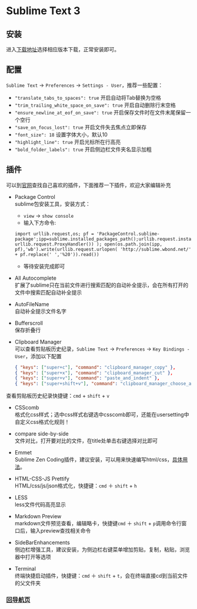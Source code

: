 # Sublime Text 3
	
## 安装

进入[下载地址](http://www.sublimetext.com/3)选择相应版本下载，正常安装即可。


## 配置
`Sublime Text` -> `Preferences` -> `Settings - User`，推荐一些配置：

*  `"translate_tabs_to_spaces": true` 开启自动将Tab替换为空格
*  `"trim_trailing_white_space_on_save": true` 开启自动删除行末空格
*  `"ensure_newline_at_eof_on_save": true` 开启保存文件时在文件末尾保留一个空行
* `"save_on_focus_lost": true` 开启文件失去焦点立即保存
* `"font_size": 18` 设置字体大小，默认10
* `"highlight_line": true` 开启光标所在行高亮
* `"bold_folder_labels": true` 开启侧边栏文件夹名显示加粗

## 插件
可以到[官网](https://packagecontrol.io/)查找自己喜欢的插件，下面推荐一下插件，欢迎大家编辑补充

* Package Control<br/>
sublime包安装工具，安装方式：
	* `view` -> `show console`
	* 输入下方命令:
	```
	import urllib.request,os; pf = 'PackageControl.sublime-package';ipp=sublime.installed_packages_path();urllib.request.install_opener(urllib.request.build_opener( urllib.request.ProxyHandler()) ); open(os.path.join(ipp, pf),'wb').write(urllib.request.urlopen( 'http://sublime.wbond.net/' + pf.replace(' ','%20')).read())
	```
	* 等待安装完成即可

* All Autocomplete<br />
扩展了sublime只在当前文件进行搜索匹配的自动补全提示，会在所有打开的文件中搜索匹配自动补全提示

* AutoFileName<br />
自动补全提示文件名字

* Bufferscroll<br />
保存折叠行

* Clipboard Manager<br />
可以查看剪贴板历史纪录，`Sublime Text` -> `Preferences` -> `Key Bindings - User`，添加以下配置

	```json
	{ "keys": ["super+c"], "command": "clipboard_manager_copy" },
	{ "keys": ["super+x"], "command": "clipboard_manager_cut" },
	{ "keys": ["super+v"], "command": "paste_and_indent" },
	{ "keys": ["super+shift+v"], "command": "clipboard_manager_choose_and_paste" }
	```
查看剪贴板历史纪录快捷键：`cmd` + `shift` + `v` 
* CSScomb<br />
格式化css样式；选中css样式右键选中csscomb即可，还能在usersetting中自定义css格式化规则！

* compare side-by-side <br />
文件对比，打开要对比的文件，在title处单击右键选择对比即可

* Emmet<br />
Sublime Zen Coding插件，建议安装，可以用来快速编写html/css，[具体用法](http://www.w3cplus.com/tools/emmet-cheat-sheet.html)。

* HTML-CSS-JS Prettify<br />
HTML/css/js/json格式化，快捷键：`cmd` ＋ `shift` + `h`

* LESS<br />
less文件代码高亮显示

* Markdown Preview<br />
markdown文件预览查看，编辑略卡，快捷键`cmd` ＋ `shift` + `p`调用命令行窗口后，输入preview查找相关命令

* SideBarEnhancements<br />
侧边栏增强工具，建议安装，为侧边栏右键菜单增加剪贴，复制，粘贴，浏览器中打开等选项

* Terminal<br />
终端快捷启动插件，快捷键：`cmd` ＋ `shift` + `t`，会在终端直接cd到当前文件的父文件夹


### [回导航页](../README.md)



